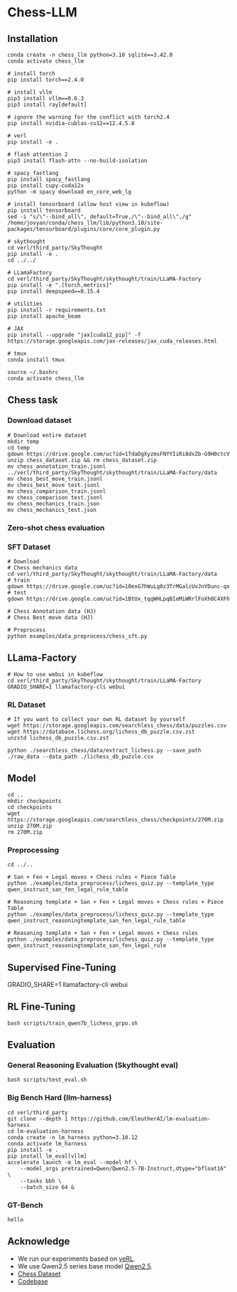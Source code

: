 # Chess-LLM

## Installation

```
conda create -n chess_llm python=3.10 sqlite==3.42.0
conda activate chess_llm

# install torch
pip install torch==2.4.0

# install vllm
pip3 install vllm==0.6.3
pip3 install ray[default]

# ignore the warning for the conflict with torch2.4
pip install nvidia-cublas-cu12==12.4.5.8

# verl
pip install -e .

# flash attention 2
pip3 install flash-attn --no-build-isolation

# spacy_fastlang
pip install spacy_fastlang
pip install cupy-cuda12x
python -m spacy download en_core_web_lg

# install tensorboard (allow host view in kubeflow)
pip install tensorboard
sed -i "s/\"--bind_all\", default=True,/\"--bind_all\",/g" /home/jovyan/conda/chess_llm/lib/python3.10/site-packages/tensorboard/plugins/core/core_plugin.py

# skythought
cd verl/third_party/SkyThought
pip install -e .
cd ../../

# LLamaFactory
cd verl/third_party/SkyThought/skythought/train/LLaMA-Factory
pip install -e ".[torch,metrics]"
pip install deepspeed==0.15.4

# utilities
pip install -r requirements.txt
pip install apache_beam

# JAX
pip install --upgrade "jax[cuda12_pip]" -f https://storage.googleapis.com/jax-releases/jax_cuda_releases.html

# tmux
conda install tmux
```

```
source ~/.bashrc
conda activate chess_llm
```

## Chess task

### Download dataset
```
# Download entire dataset
mkdir temp
cd temp
gdown https://drive.google.com/uc?id=1TdaDgXyzmsFNYYIiRi8dxZb-G9H0ctcV
unzip chess_dataset.zip && rm chess_dataset.zip
mv chess_annotation_train.jsonl ../verl/third_party/SkyThought/skythought/train/LLaMA-Factory/data
mv chess_best_move_train.jsonl
mv chess_best_move test.jsonl
mv chess_comparison_train.jsonl
mv chess_comparison test.jsonl
mv chess_mechanics_train.json
mv chess_mechanics_test.json
```

### Zero-shot chess evaluation

### SFT Dataset
```
# Download
# Chess mechanics data
cd verl/third_party/SkyThought/skythought/train/LLaMA-Factory/data
# train
gdown https://drive.google.com/uc?id=10exG7hWuLg0z3TrMGalcUvJnYDunc-qx
# test
gdown https://drive.google.com/uc?id=1BtUx_tqqWHLpqBIeMiWRrlFoXh0C4XFh

# Chess Annotation data (HJ)
# Chess Best move data (HJ)
```

```
# Preprocess
python examples/data_preprocess/chess_sft.py
```

## LLama-Factory
```
# How to use webui in kubeflow
cd verl/third_party/SkyThought/skythought/train/LLaMA-Factory
GRADIO_SHARE=1 llamafactory-cli webui
```


### RL Dataset
```
# If you want to collect your own RL dataset by yourself
wget https://storage.googleapis.com/searchless_chess/data/puzzles.csv
wget https://database.lichess.org/lichess_db_puzzle.csv.zst
unzstd lichess_db_puzzle.csv.zst

python ./searchless_chess/data/extract_lichess.py --save_path ./raw_data --data_path ./lichess_db_puzzle.csv 
```

## Model

```
cd ..
mkdir checkpoints
cd checkpoints
wget https://storage.googleapis.com/searchless_chess/checkpoints/270M.zip
unzip 270M.zip
rm 270M.zip
```

### Preprocessing
```
cd ../..

# San + Fen + Legal moves + Chess rules + Piece Table
python ./examples/data_preprocess/lichess_quiz.py --template_type qwen_instruct_san_fen_legal_rule_table

# Reasoning template + San + Fen + Legal moves + Chess rules + Piece Table
python ./examples/data_preprocess/lichess_quiz.py --template_type qwen_instruct_reasoningtemplate_san_fen_legal_rule_table

# Reasoning template + San + Fen + Legal moves + Chess rules
python ./examples/data_preprocess/lichess_quiz.py --template_type qwen_instruct_reasoningtemplate_san_fen_legal_rule

```

## Supervised Fine-Tuning

GRADIO_SHARE=1 llamafactory-cli webui

## RL Fine-Tuning
```
bash scripts/train_qwen7b_lichess_grpo.sh
```

## Evaluation

### General Reasoning Evaluation (Skythought eval)

```
bash scripts/test_eval.sh
```

### Big Bench Hard (llm-harness)
```
cd verl/third_party
git clone --depth 1 https://github.com/EleutherAI/lm-evaluation-harness
cd lm-evaluation-harness
conda create -n lm_harness python=3.10.12
conda activate lm_harness
pip install -e .
pip install lm_eval[vllm]
accelerate launch -m lm_eval --model hf \
    --model_args pretrained=Qwen/Qwen2.5-7B-Instruct,dtype="bfloat16" \
    --tasks bbh \
    --batch_size 64 &
```

### GT-Bench
```
hello
```



## Acknowledge
* We run our experiments based on [veRL](https://github.com/volcengine/verl).
* We use Qwen2.5 series base model [Qwen2.5](https://github.com/QwenLM/Qwen2.5).
* [Chess Dataset](https://github.com/google-deepmind/searchless_chess)
* [Codebase](https://github.com/Jiayi-Pan/TinyZero)
